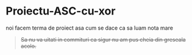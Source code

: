 # Proiectu-ASC-cu-xor
noi facem terma de proiect asa cum se dace ca sa luam nota mare
>~~Sa nu va uitati in commituri ca sigur nu am pus cheia din greseala acolo.~~
